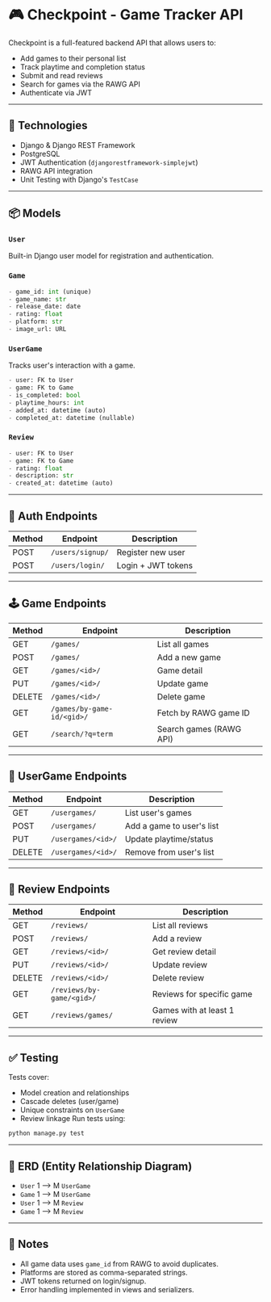 # 🎮 Checkpoint - Game Tracker API

Checkpoint is a full-featured backend API that allows users to:
- Add games to their personal list
- Track playtime and completion status
- Submit and read reviews
- Search for games via the RAWG API
- Authenticate via JWT

---

## 🔧 Technologies

- Django & Django REST Framework
- PostgreSQL
- JWT Authentication (`djangorestframework-simplejwt`)
- RAWG API integration
- Unit Testing with Django's `TestCase`

---

## 📦 Models

### `User`
Built-in Django user model for registration and authentication.

### `Game`
```python
- game_id: int (unique)
- game_name: str
- release_date: date
- rating: float
- platform: str
- image_url: URL
```

### `UserGame`
Tracks user's interaction with a game.
```python
- user: FK to User
- game: FK to Game
- is_completed: bool
- playtime_hours: int
- added_at: datetime (auto)
- completed_at: datetime (nullable)
```

### `Review`
```python
- user: FK to User
- game: FK to Game
- rating: float
- description: str
- created_at: datetime (auto)
```

---

## 🔐 Auth Endpoints

| Method | Endpoint         | Description         |
|--------|------------------|---------------------|
| POST   | `/users/signup/` | Register new user   |
| POST   | `/users/login/`  | Login + JWT tokens  |

---

## 🕹️ Game Endpoints

| Method | Endpoint                     | Description             |
|--------|------------------------------|-------------------------|
| GET    | `/games/`                    | List all games          |
| POST   | `/games/`                    | Add a new game          |
| GET    | `/games/<id>/`               | Game detail             |
| PUT    | `/games/<id>/`               | Update game             |
| DELETE | `/games/<id>/`               | Delete game             |
| GET    | `/games/by-game-id/<gid>/`   | Fetch by RAWG game ID   |
| GET    | `/search/?q=term`            | Search games (RAWG API) |

---

## 🎯 UserGame Endpoints

| Method | Endpoint              | Description                  |
|--------|-----------------------|------------------------------|
| GET    | `/usergames/`         | List user's games            |
| POST   | `/usergames/`         | Add a game to user's list    |
| PUT    | `/usergames/<id>/`    | Update playtime/status       |
| DELETE | `/usergames/<id>/`    | Remove from user's list      |

---

## 📝 Review Endpoints

| Method | Endpoint                               | Description                 |
|--------|----------------------------------------|-----------------------------|
| GET    | `/reviews/`                            | List all reviews            |
| POST   | `/reviews/`                            | Add a review                |
| GET    | `/reviews/<id>/`                       | Get review detail           |
| PUT    | `/reviews/<id>/`                       | Update review               |
| DELETE | `/reviews/<id>/`                       | Delete review               |
| GET    | `/reviews/by-game/<gid>/`              | Reviews for specific game   |
| GET    | `/reviews/games/`                      | Games with at least 1 review|

---

## ✅ Testing

Tests cover:
- Model creation and relationships
- Cascade deletes (user/game)
- Unique constraints on `UserGame`
- Review linkage
Run tests using:
```bash
python manage.py test
```

---

## 📁 ERD (Entity Relationship Diagram)

- `User` 1 ⟶ M `UserGame`
- `Game` 1 ⟶ M `UserGame`
- `User` 1 ⟶ M `Review`
- `Game` 1 ⟶ M `Review`

---

## 📌 Notes

- All game data uses `game_id` from RAWG to avoid duplicates.
- Platforms are stored as comma-separated strings.
- JWT tokens returned on login/signup.
- Error handling implemented in views and serializers.
